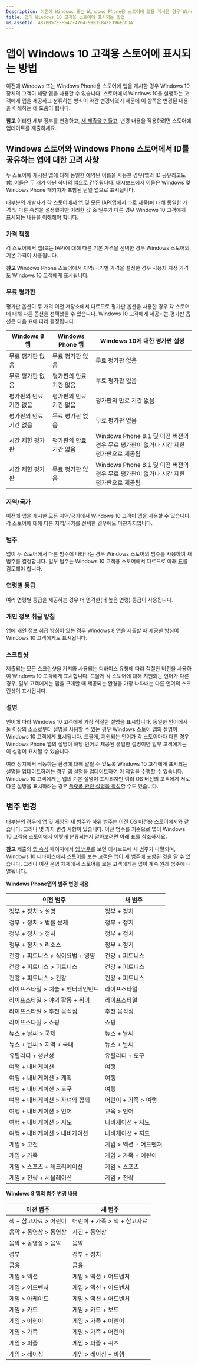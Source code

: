 ```yaml
---
Description: 이전에 Windows 또는 Windows Phone용 스토어에 앱을 게시한 경우 Windows 10 디바이스의 고객이 해당 앱을 사용할 수 있습니다.
title: 앱이 Windows 10 고객용 스토어에 표시되는 방법
ms.assetid: 487BB57E-F547-4764-99B1-84FE396E6D3A
---
```


# 앱이 Windows 10 고객용 스토어에 표시되는 방법


이전에 Windows 또는 Windows Phone용 스토어에 앱을 게시한 경우 Windows 10 장치의 고객이 해당 앱을 사용할 수 있습니다. 스토어에서 Windows 10을 실행하는 고객에게 앱을 제공하고 분류하는 방식이 약간 변경되었기 때문에 이 항목은 변경된 내용을 이해하는 데 도움이 됩니다.

**참고** 이러한 세부 정부를 변경하고, [새 제출을 만들고](app-submissions.md), 변경 내용을 적용하려면 스토어에 업데이트를 제출하세요.

 

## Windows 스토어와 Windows Phone 스토어에서 ID를 공유하는 앱에 대한 고려 사항


두 스토어에 게시된 앱에 대해 동일한 예약된 이름을 사용한 경우(앱의 ID 공유라고도 함) 이들은 두 개가 아닌 하나의 앱으로 간주됩니다. 대시보드에서 이들은 Windows 및 Windows Phone 패키지가 포함된 단일 앱으로 표시됩니다.

대부분의 개발자가 각 스토어에서 앱 및 모든 IAP(앱에서 바로 제품)에 대해 동일한 가격 및 다른 속성을 설정했지만 이러한 값 중 일부가 다른 경우 Windows 10 고객에게 표시되는 내용을 이해해야 합니다.

### 가격 책정
각 스토어에서 앱(또는 IAP)에 대해 다른 기본 가격을 선택한 경우 Windows 스토어의 기본 가격이 사용됩니다.

**참고** Windows Phone 스토어에서 지역/국가별 가격을 설정한 경우 사용자 지정 가격도 Windows 10 고객에게 표시됩니다.

### 무료 평가판
평가판 옵션이 두 개의 이전 저장소에서 다르므로 평가판 옵션을 사용한 경우 각 스토어에 대해 다른 옵션을 선택했을 수 있습니다. Windows 10 고객에게 제공되는 평가판 옵션은 다음 표에 따라 결정됩니다.

| Windows 8 앱       | Windows Phone 앱   | Windows 10에 대한 평가판 설정                                                  |
|---------------------|---------------------|-------------------------------------------------------------------------------|
| 무료 평가판 없음       | 무료 평가판 없음       | 무료 평가판 없음                                                                 |
| 무료 평가판 없음       | 평가판의 만료 기간 없음 | 무료 평가판 없음                                                                 |
| 평가판의 만료 기간 없음 | 평가판의 만료 기간 없음 | 평가판의 만료 기간 없음                                                           |
| 평가판의 만료 기간 없음 | 무료 평가판 없음       | 무료 평가판 없음                                                                 |
| 시간 제한 평가판  | 평가판의 만료 기간 없음 | Windows Phone 8.1 및 이전 버전의 경우 무료 평가판이 없거나 시간 제한 평가판으로 제공됨 |
| 시간 제한 평가판  | 무료 평가판 없음       | Windows Phone 8.1 및 이전 버전의 경우 무료 평가판이 없거나 시간 제한 평가판으로 제공됨 |

### 지역/국가
이전에 앱을 게시한 모든 지역/국가에서 Windows 10 고객이 앱을 사용할 수 있습니다. 각 스토어에 대해 다른 지역/국가를 선택한 경우에도 마찬가지입니다.

### 범주
앱이 두 스토어에서 다른 범주에 나타나는 경우 Windows 스토어의 범주를 사용하여 새 범주를 결정합니다. 일부 범주는 Windows 10 고객용 스토어에서 다르므로 아래 [표](#cat)를 검토해야 합니다.

### 연령별 등급
여러 연령별 등급을 제공하는 경우 더 엄격한(더 높은 연령) 등급이 사용됩니다.

### 개인 정보 취급 방침
앱에 개인 정보 취급 방침이 있는 경우 Windows 8 앱을 제출할 때 제공한 방침이 Windows 10 고객에게도 표시됩니다.

### 스크린샷
제출되는 모든 스크린샷을 가져와 사용되는 디바이스 유형에 따라 적절한 버전을 사용하여 Windows 10 고객에게 표시합니다. 드물게 각 스토어에 대해 지원되는 언어가 다른 경우, 일부 고객에게는 앱을 구매할 때 제공되는 환경을 가장 나타내는 다른 언어의 스크린샷이 표시됩니다.

### 설명
언어에 따라 Windows 10 고객에게 가장 적절한 설명을 표시합니다. 동일한 언어에서 둘 이상의 소스로부터 설명을 사용할 수 있는 경우 Windows 스토어 앱의 설명이 Windows 10 고객에게 표시됩니다. 드물게, 지원되는 언어가 각 스토어마다 다른 경우 Windows Phone 앱의 설명이 해당 언어로 제공된 유일한 설명이면 일부 고객에게는 이 설명이 표시될 수 있습니다.

여러 장치에서 작동하는 환경에 대해 알릴 수 있도록 Windows 10 고객에게 표시되는 설명을 업데이트하려는 경우 [앱 설명](create-app-descriptions.md)을 업데이트하여 이 작업을 수행할 수 있습니다. Windows 10 고객에게는 앱의 기본 설명이 표시되지만 여러 OS 버전의 고객에게 서로 다른 설명을 표시하려는 경우 [플랫폼 관련 설명을 작성](create-platform-specific-descriptions.md)할 수도 있습니다.

## 범주 변경


대부분의 경우에 앱 및 게임의 새 [범주와 하위 범주](category-and-subcategory-table.md)는 이전 OS 버전용 스토어에서와 같습니다. 그러나 몇 가지 변경 사항이 있습니다. 이전 범주를 기준으로 앱이 Windows 10 고객용 스토어에서 어떻게 분류되는지 알아보려면 아래 표를 참조하세요.

**참고** 제출의 [앱 속성](enter-app-properties.md) 페이지에서 [앱 범주](category-and-subcategory-table.md)를 보면 대시보드에 새 범주가 나열되며, Windows 10 디바이스에서 스토어를 보는 고객은 앱이 새 범주에 포함된 것을 알 수 있습니다. 그러나 이전 운영 체제에서 스토어를 보는 고객에게는 앱이 계속 원래 범주에 나열됩니다.


**Windows Phone앱의 범주 변경 내용**

| 이전 범주                       | 새 범주                  |
|-----------------------------------------|-------------------------------|
| 정부 + 정치 &gt; 설명   | 정부 + 정치         |
| 정부 + 정치 &gt; 법률 문제 | 정부 + 정치         |
| 정부 + 정치 &gt; 정치     | 정부 + 정치         |
| 정부 + 정치 &gt; 리소스    | 정부 + 정치         |
| 건강 + 피트니스 &gt; 식이요법 + 영양  | 건강 + 피트니스              |
| 건강 + 피트니스 &gt; 피트니스           | 건강 + 피트니스              |
| 건강 + 피트니스 &gt; 건강            | 건강 + 피트니스              |
| 라이프스타일 &gt; 예술 + 엔터테인먼트      | 라이프스타일                     |
| 라이프스타일 &gt; 야외 활동 + 취미              | 라이프스타일                     |
| 라이프스타일 &gt; 추천 음식점            | 추천 음식점                 |
| 라이프스타일 &gt; 쇼핑                 | 쇼핑                      |
| 뉴스 + 날씨 &gt; 국제       | 뉴스 + 날씨                |
| 뉴스 + 날씨 &gt; 지역 + 국내    | 뉴스 + 날씨                |
| 유틸리티 + 생산성                | 유틸리티 + 도구             |
| 여행 + 내비게이션                     | 여행                        |
| 여행 + 내비게이션 &gt; 계획       | 여행                        |
| 여행 + 내비게이션 &gt; 도구          | 여행                        |
| 여행 + 내비게이션 &gt; 자녀와 함께      | 어린이 + 가족 &gt; 여행     |
| 여행 + 내비게이션 &gt; 언어       | 교육 &gt; 언어       |
| 여행 + 내비게이션 &gt; 지도        | 내비게이션 + 지도             |
| 여행 + 내비게이션 &gt; 내비게이션     | 내비게이션 + 지도             |
| 게임 &gt; 고전                     | 게임 &gt; 액션 + 어드벤처 |
| 게임 &gt; 가족                       | 게임 &gt; 가족 + 어린이      |
| 게임 &gt; 스포츠 + 레크리에이션          | 게임 &gt; 스포츠             |
| 게임 &gt; 전략 + 시뮬레이션        | 게임 &gt; 전략           |

 

**Windows 8 앱의 범주 변경 내용**

| 이전 범주           | 새 범주                         |
|-----------------------------|--------------------------------------|
| 책 + 참고자료 &gt; 어린이 | 어린이 + 가족 &gt; 책 + 참고자료 |
| 음악 + 동영상 &gt; 동영상   | 사진 + 동영상                        |
| 음악 + 동영상 &gt; 음악   | 음악                                |
| 정부                  | 정부 + 정치                |
| 금융                     | 금융                     |
| 게임 &gt; 액션           | 게임 &gt; 액션 + 어드벤처        |
| 게임 &gt; 어드벤처        | 게임 &gt; 액션 + 어드벤처        |
| 게임 &gt; 아케이드           | 게임 &gt; 액션 + 어드벤처        |
| 게임 &gt; 카드             | 게임 &gt; 카드 + 보드              |
| 게임 &gt; 어린이             | 게임 &gt; 가족 + 어린이             |
| 게임 &gt; 가족           | 게임 &gt; 가족 + 어린이             |
| 게임 &gt; 퍼즐           | 게임 &gt; 퍼즐 + 퀴즈           |
| 게임 &gt; 레이싱           | 게임 &gt; 레이싱 + 비행           |


<!--HONumber=Mar16_HO1-->



